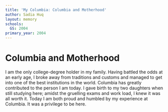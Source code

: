 ```yaml
---
title: 'My Columbia: Columbia and Motherhood'
author: Sadia Huq
layout: memory
schools:
  GS: 2004
primary_year: 2004
---
```

# Columbia and Motherhood

I am the only college-degree holder in my family. Having battled the odds at an early age, I broke away from traditions and customs and managed to get into one of the best institutions in the world. Columbia has greatly contributed to the person I am today. I gave birth to my two daughters when still studying here; amidst the gruelling exams and work load, I knew it was all worth it. Today I am both proud and humbled by my experience at Columbia. It was a privilege to be here.
